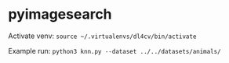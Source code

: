 # pyimagesearch

Activate venv:
`source ~/.virtualenvs/dl4cv/bin/activate`

Example run:
`python3 knn.py --dataset ../../datasets/animals/`